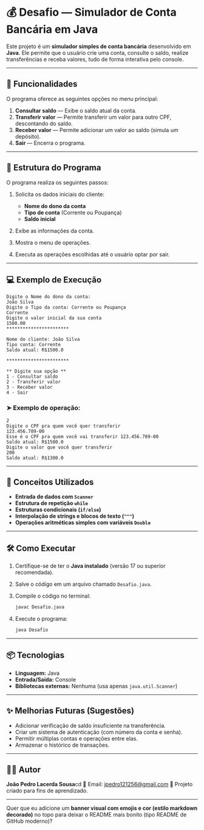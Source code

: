 # 💰 Desafio — Simulador de Conta Bancária em Java

Este projeto é um **simulador simples de conta bancária** desenvolvido em **Java**.
Ele permite que o usuário crie uma conta, consulte o saldo, realize transferências e receba valores, tudo de forma interativa pelo console.

---

## 🚀 Funcionalidades

O programa oferece as seguintes opções no menu principal:

1. **Consultar saldo** — Exibe o saldo atual da conta.
2. **Transferir valor** — Permite transferir um valor para outro CPF, descontando do saldo.
3. **Receber valor** — Permite adicionar um valor ao saldo (simula um depósito).
4. **Sair** — Encerra o programa.

---

## 🧩 Estrutura do Programa

O programa realiza os seguintes passos:

1. Solicita os dados iniciais do cliente:

   * **Nome do dono da conta**
   * **Tipo de conta** (Corrente ou Poupança)
   * **Saldo inicial**
2. Exibe as informações da conta.
3. Mostra o menu de operações.
4. Executa as operações escolhidas até o usuário optar por sair.

---

## 💻 Exemplo de Execução

```
Digite o Nome do dono da conta:
João Silva
Digite o Tipo da conta: Corrente ou Poupança
Corrente
Digite o valor inicial da sua conta
1500.00
***********************

Nome do cliente: João Silva
Tipo conta: Corrente
Saldo atual: R$1500.0

***********************

** Digite sua opção **
1 - Consultar saldo
2 - Transferir valor
3 - Receber valor 
4 - Sair
```

### ➤ Exemplo de operação:

```
2
Digite o CPF pra quem você quer transferir
123.456.789-00
Esse é o CPF pra quem você vai transferir 123.456.789-00
Saldo atual: R$1500.0
Digite o valor que você quer transferir
200
Saldo atual: R$1300.0
```

---

## 🧠 Conceitos Utilizados

* **Entrada de dados com `Scanner`**
* **Estrutura de repetição `while`**
* **Estruturas condicionais (`if/else`)**
* **Interpolação de strings e blocos de texto (`"""`)**
* **Operações aritméticas simples com variáveis `Double`**

---

## 🛠️ Como Executar

1. Certifique-se de ter o **Java instalado** (versão 17 ou superior recomendada).

2. Salve o código em um arquivo chamado `Desafio.java`.

3. Compile o código no terminal:

   ```bash
   javac Desafio.java
   ```

4. Execute o programa:

   ```bash
   java Desafio
   ```

---

## 📦 Tecnologias

* **Linguagem:** Java
* **Entrada/Saída:** Console
* **Bibliotecas externas:** Nenhuma (usa apenas `java.util.Scanner`)

---

## ✨ Melhorias Futuras (Sugestões)

* Adicionar verificação de saldo insuficiente na transferência.
* Criar um sistema de autenticação (com número da conta e senha).
* Permitir múltiplas contas e operações entre elas.
* Armazenar o histórico de transações.

---

## 👨‍💻 Autor

**João Pedro Lacerda Sousa**cd
📧 Email: [jpedro121256@gmail.com](mailto:jpedro121256@gmail.com)
📅 Projeto criado para fins de aprendizado.

---

Quer que eu adicione um **banner visual com emojis e cor (estilo markdown decorado)** no topo para deixar o README mais bonito (tipo README de GitHub moderno)?
